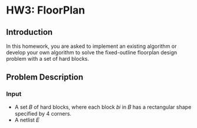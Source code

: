 # HW3: FloorPlan
## Introduction
In this homework, you are asked to implement an existing algorithm or develop your own algorithm to solve the fixed-outline floorplan design problem with a set of hard blocks.

## Problem Description
### Input
- A set 𝐵 of hard blocks, where each block 𝑏𝑖 in 𝐵 has a rectangular shape specified by 4 corners.
- A netlist 𝐸
